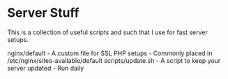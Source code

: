 # Server Stuff

This is a collection of useful scripts and such that I use for fast server setups.

nginx/default - A custom file for SSL PHP setups - Commonly placed in /etc/nginx/sites-available/default
scripts/update.sh - A script to keep your server updated - Run daily
